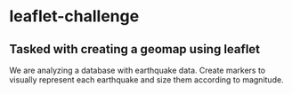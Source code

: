 # leaflet-challenge
## Tasked with creating a geomap using leaflet
We are analyzing a database with earthquake data.
Create markers to visually represent each earthquake and size them according to magnitude.
